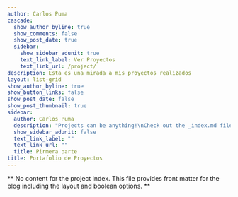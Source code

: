 ```yaml
---
author: Carlos Puma
cascade:
  show_author_byline: true
  show_comments: false
  show_post_date: true
  sidebar:
    show_sidebar_adunit: true
    text_link_label: Ver Proyectos
    text_link_url: /project/
description: Esta es una mirada a mis proyectos realizados 
layout: list-grid
show_author_byline: true
show_button_links: false
show_post_date: false
show_post_thumbnail: true
sidebar:
  author: Carlos Puma
  description: "Projects can be anything!\nCheck out the _index.md file in the /project folder \nto edit this content.\n"
  show_sidebar_adunit: false
  text_link_label: ""
  text_link_url: ""
  title: Pirmera parte
title: Portafolio de Proyectos
---
```


** No content for the project index. This file provides front matter for the blog including the layout and boolean options. **
